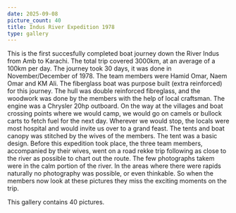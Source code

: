 ```yaml
---
date: 2025-09-08
picture_count: 40
title: Indus River Expedition 1978
type: gallery
---
```


This is the first succesfully completed boat journey down the River Indus from Amb to Karachi. The total trip covered 3000km, at an average of a 100km per day.
The journey took 30 days, it was done in November/December of 1978. The team members were Hamid Omar, Naem Omar and KM Ali.
The fiberglass boat was purpose built (extra reinforced) for this journey. The hull was double reinforced fibreglass, and the woodwork was done by the members with the help of local craftsman.
The engine was a Chrysler 20hp outboard. On the way at the villages and boat crossing points where we would camp, we would go on camels or bullock carts to fetch fuel for the next day. Wherever we would stop, the locals were most hospital and would invite us over to a grand feast.
The tents and boat canopy was stitched by the wives of the members. The tent was a basic design. Before this expedition took place, the three team members, accompanied by their wives, went on a road rekke trip following as close to the river as possible to chart out the route.
The few photographs takem were in the calm portion of the river. In the areas where there were rapids naturally no photography was possible, or even thinkable. So when the members now look at these pictures they miss the exciting moments on the trip.

This gallery contains 40 pictures.